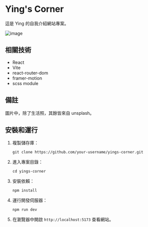 # Ying's Corner

這是 Ying 的自我介紹網站專案。

![image](https://github.com/user-attachments/assets/c8649802-2209-4f26-8a5d-91c4f40a2fc7)



## 相關技術

- React
- Vite
- react-router-dom
- framer-motion
- scss module

## 備註

圖片中，除了生活照，其餘皆來自 unsplash。

## 安裝和運行

1. 複製儲存庫：
   ```
   git clone https://github.com/your-username/yings-corner.git
   ```

2. 進入專案目錄：
   ```
   cd yings-corner
   ```

3. 安裝依賴：
   ```
   npm install
   ```

4. 運行開發伺服器：
   ```
   npm run dev
   ```

5. 在瀏覽器中開啟 `http://localhost:5173` 查看網站。


